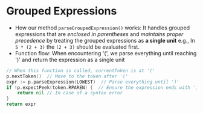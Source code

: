 # Grouped Expressions

- How our method `parseGroupedExpression()` works: It handles grouped expressions that are _enclosed in parentheses_ and _maintains proper precedence_ by treating the grouped expressions as **a single unit** e.g., In `5 * (2 + 3)` the `(2 + 3)` should be evaluated first.
- Function flow: When encountering '(', we parse everything until reaching ')'  and return the expression as a single unit
```go
// When this function is called, currentToken is at '('
p.nextToken()  // Move to the token after '('
expr := p.parseExpression(LOWEST)  // Parse everything until ')'
if !p.expectPeek(token.RPAREN) {  // Ensure the expression ends with ')'
    return nil // In case of a syntax error
}
return expr
```


